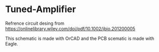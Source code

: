 # Tuned-Amplifier

Refrence circuit desing from https://onlinelibrary.wiley.com/doi/pdf/10.1002/jbio.201200005 

This schematic is made with OrCAD and the PCB scematic is made with Eagle. 
